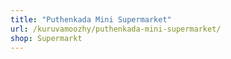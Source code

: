 ```yaml
---
title: "Puthenkada Mini Supermarket"
url: /kuruvamoozhy/puthenkada-mini-supermarket/
shop: Supermarkt
---
```

